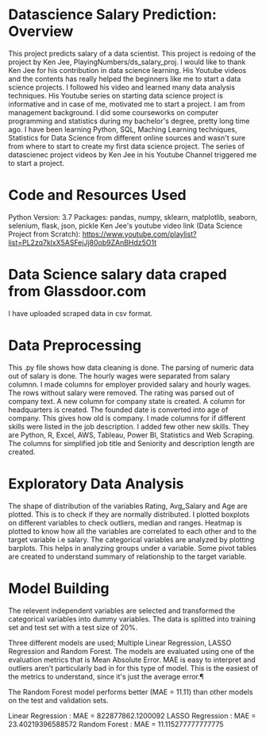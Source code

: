 # Datascience Salary Prediction: Overview

This project predicts salary of a data scientist. This project is redoing of the project by Ken Jee, PlayingNumbers/ds_salary_proj. I would like to thank Ken Jee for his contribution in data science learning. His Youtube videos and the contents has really helped the beginners like me to start a data science projects. I followed his video and learned many data analysis techniques. His Youtube series on starting data science project is informative and in case of me, motivated me to start a project. I am from management background. I did some courseworks on computer programming and statistics during my bachelor's degree, pretty long time ago. I have been learning Python, SQL, Maching Learning techniques, Statistics for Data Science from different online sources and wasn't sure from where to start to create my first data science project. The series of datascienec project videos by Ken Jee in his Youtube Channel triggered me to start a project. 

# Code and Resources Used

Python Version: 3.7
Packages: pandas, numpy, sklearn, matplotlib, seaborn, selenium, flask, json, pickle
Ken Jee's youtube video link (Data Science Project from Scratch): https://www.youtube.com/playlist?list=PL2zq7klxX5ASFejJj80ob9ZAnBHdz5O1t 

# Data Science salary data craped from Glassdoor.com

I have uploaded scraped data in csv format.

# Data Preprocessing 

This .py file shows how data cleaning is done. The parsing of numeric data out of salary is done. The hourly wages were separated from salary columnn. I made columns for employer provided salary and hourly wages. The rows without salary were removed. The rating was parsed out of company text. A new column for company state is created. A column for headquarters is created. The founded date is converted into age of company. This gives how old is company. I made columns for if different skills were listed in the job description. I added few other new skills. They are Python, R, Excel, AWS, Tableau, Power BI, Statistics and Web Scraping. 
The columns for simplified job title and Seniority and description length are created. 

# Exploratory Data Analysis

The shape of distribution of the variables Rating, Avg_Salary and Age are plotted. This is to check if they are normally distributed. I plotted boxplots on different variables to check outliers, median and ranges. Heatmap is plotted to know how all the variables are correlated to each other and to the target variable i.e salary. The categorical variables are analyzed by plotting barplots. This helps in analyzing groups under a variable. Some pivot tables are created to understand summary of relationship to the target variable. 

# Model Building

The relevent independent variables are selected and  transformed the categorical variables into dummy variables. The data is splitted into training set and test set with a test size of 20%.

Three different models are used; Multiple Linear Regression, LASSO Regression and Random Forest. The models are evaluated using one of the evaluation metrics that is Mean Absolute Error. MAE is easy to interpret and outliers aren’t particularly bad in for this type of model. This is the easiest of the metrics to understand, since it's just the average error.¶

The Random Forest model performs better (MAE = 11.11) than other models on the test and validation sets.

Linear Regression : MAE = 822877862.1200092
LASSO Regression : MAE = 23.40219396588572
Random Forest : MAE = 11.115277777777775
